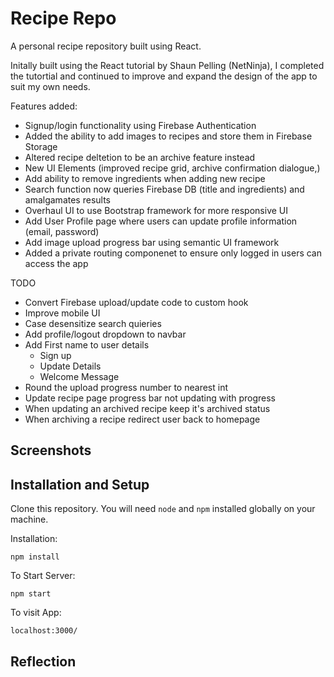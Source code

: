 
# Recipe Repo

A personal recipe repository built using React.

Initally built using the React tutorial by Shaun Pelling 
(NetNinja), I completed the tutortial and continued to 
improve and expand the design of the app to suit my own needs.

Features added:
 - Signup/login functionality using Firebase Authentication
 - Added the ability to add images to recipes and store them in Firebase Storage
 - Altered recipe deltetion to be an archive feature instead
 - New UI Elements (improved recipe grid, archive confirmation dialogue,)
 - Add ability to remove ingredients when adding new recipe
 - Search function now queries Firebase DB (title and ingredients) and amalgamates results   
 - Overhaul UI to use Bootstrap framework for more responsive UI
 - Add User Profile page where users can update profile information (email, password)
 - Add image upload progress bar using semantic UI framework
 - Added a private routing componenet to ensure only logged in users can access the app


 TODO
 - Convert Firebase upload/update code to custom hook
 - Improve mobile UI
 - Case desensitize search quieries
 - Add profile/logout dropdown to navbar
 - Add First name to user details
    - Sign up
    - Update Details
    - Welcome Message
 - Round the upload progress number to nearest int
 - Update recipe page progress bar not updating with progress
 - When updating an archived recipe keep it's archived status
 - When archiving a recipe redirect user back to homepage

## Screenshots

[](Screenshots/archived.png)

## Installation and Setup

Clone this repository. You will need `node` and `npm` installed globally on your machine.  

Installation:

`npm install`  

To Start Server:

`npm start`  

To visit App:

`localhost:3000/`  

## Reflection

